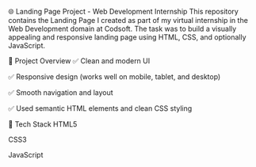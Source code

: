 🌐 Landing Page Project - Web Development Internship This repository contains the Landing Page I created as part of my virtual internship in the Web Development domain at Codsoft. The task was to build a visually appealing and responsive landing page using HTML, CSS, and optionally JavaScript.

🚀 Project Overview ✅ Clean and modern UI

✅ Responsive design (works well on mobile, tablet, and desktop)

✅ Smooth navigation and layout

✅ Used semantic HTML elements and clean CSS styling

📌 Tech Stack HTML5

CSS3

JavaScript
